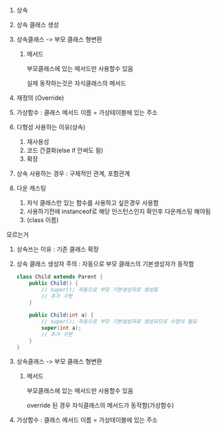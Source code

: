 1. 상속

2. 상속 클래스 생성

3. 상속클래스 -> 부모 클래스 형변환

   1. 메서드 

      부모클래스에 있는 메서드만 사용할수 있음

      실제 동작하는것은 자식클래스의 메서드

4. 재정의 (Override) 
5. 가상함수 : 클래스 메서드 이름 = 가상테이블에 있는 주소
6. 다형성 사용하는 이유(상속)
   1. 재사용성
   2. 코드 간결화(else if 안써도 됨)
   3. 확장

7. 상속 사용하는 경우 : 구체적인 관계, 포함관계
8. 다운 캐스팅 
   1. 자식 클래스만 있는 함수를 사용하고 싶은경우 사용함
   2. 사용하기전에 instanceof로 해당 인스턴스인지 확인후 다운캐스팅 해야됨
   3. (class 이름)  









모르는거

1. 상속쓰는 이유 : 기존 클래스 확장

2. 상속 클래스 생성자 주의 : 자동으로 부모 클래스의 기본생성자가 동작함

   ```java
   class Child extends Parent {
       public Child() {
           // super(); 자동으로 부모 기본생성자로 생성됨
           // 추가 구현
       }
       
       public Child(int a) {
           // super(); 자동으로 부모 기본생성자로 생성되므로 수정이 필요
           super(int a);
           // 추가 구현
       }
   }
   ```

   

3. 상속클래스 -> 부모 클래스 형변환

   1. 메서드 

      부모클래스에 있는 메서드만 사용할수 있음

      override 된 경우 자식클래스의 메서드가 동작함(가상함수)

4. 가상함수 : 클래스 메서드 이름 = 가상테이블에 있는 주소